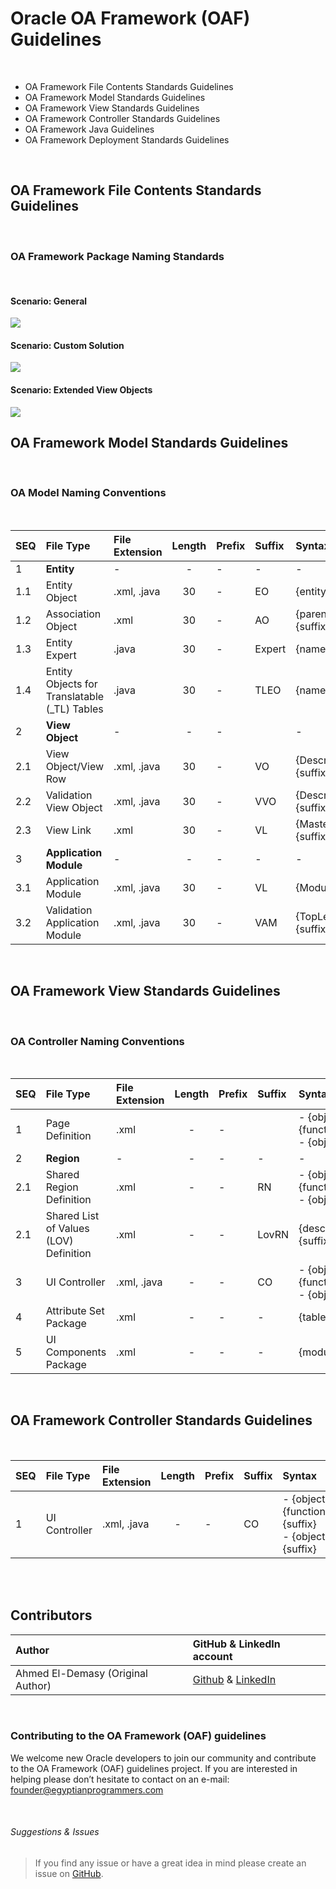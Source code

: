 # Oracle OA Framework (OAF) Guidelines

<br>

- OA Framework File Contents Standards Guidelines
- OA Framework Model Standards Guidelines
- OA Framework View Standards Guidelines
- OA Framework Controller Standards Guidelines
- OA Framework Java Guidelines
- OA Framework Deployment Standards Guidelines

<br>

## OA Framework File Contents Standards Guidelines

<br>

### OA Framework Package Naming Standards

<br>

#### Scenario: General

<img align="center" src="https://github.com/demasy/Oracle-OA-Framework-OAF-Guidelines/blob/main/resources/images/diagrams/demasy_oaf_general_structure.png">

<br>

#### Scenario: Custom Solution

<img align="center" src="https://github.com/demasy/Oracle-OA-Framework-OAF-Guidelines/blob/main/resources/images/diagrams/demasy_oaf_hrss_structure.png">

<br>

#### Scenario: Extended View Objects

<img align="center" src="https://github.com/demasy/Oracle-OA-Framework-OAF-Guidelines/blob/main/resources/images/diagrams/demasy_oaf_extended_view_objects_structure.png">


<br>

## OA Framework Model Standards Guidelines

<br>

### OA Model Naming Conventions

<br>

 | SEQ       | File Type                    | File Extension | Length | Prefix | Suffix | Syntax                    | Example |
 | :-        | :----                        | :---           | :-:    | :---   | :---   | :----                     | :---- | 
 | 1         | **Entity**                   |  -             | -      |  -     |  -     | -                         | -|
 | 1.1       | Entity Object                | .xml, .java    | 30     |  -     | EO     | {entityName}{suffix}      | EmployeeEO|
 | 1.2       | Association Object           | .xml           | 30     |  -     | AO     | {parent}To{child}{suffix} | EmployeeToAssignment|
 | 1.3       | Entity Expert                | .java          | 30     |  -     | Expert | {name}{suffix}            | EmployeeExpert |
 | 1.4       | Entity Objects for Translatable (_TL) Tables | .java          | 30     |  -     | TLEO   | {name}{suffix}            | LookupCodeTLEO | 
 | 2         | **View Object**              | -              | -      |  -     |        | -                         | - |
 | 2.1       | View Object/View Row         | .xml, .java    | 30     |  -     | VO     | {DescriptiveName}{suffix} | - |
 | 2.2       | Validation View Object       | .xml, .java    | 30     |  -     | VVO    | {DescriptiveName}{suffix} | - | 
 | 2.3       | View Link                    | .xml           | 30     |  -     | VL     | {Master}To{Detail}{suffix}| - |
 | 3         | **Application Module**       | -              | -      |  -     | -      | -      | - |
 | 3.1      | Application Module            | .xml, .java    | 30     |  -     | VL     | {ModuleName}{suffix}      | - |
 | 3.2      | Validation Application Module | .xml, .java    | 30     |  -     | VAM    | {TopLevelEntityName}{suffix}     | - |
 

<br>

## OA Framework View Standards Guidelines

<br>

### OA Controller Naming Conventions

<br>

 | SEQ    | File Type                    | File Extension | Length | Prefix | Suffix | Syntax                    | Example |
 | :-     | :----                        | :---           | :-:    | :---   | :---   | :----                     | :---- | 
 | 1      | Page Definition              | .xml           | -      |  -     |      |   - {object}{function}{suffix} <br> - {object}{suffix} | |
 | 2      | **Region**                   |  -             | -      |  -     |  -     | -                         | -|
 | 2.1    | Shared Region Definition     | .xml           | -      |  -     |   RN  |  - {object}{function}{suffix} <br> - {object}{suffix}  | |
 | 2.1    | Shared List of Values (LOV) Definition | .xml           | -      |  -     | LovRN  | {descriptiveName}{suffix}   | |
 | 3      | UI Controller                | .xml, .java           | -      |  -     | CO  | - {object}{function}{suffix} <br> - {object}{suffix}  | |
 | 4      | Attribute Set Package                | .xml           | -      |  -     | -  | {tableName}   | | 
 | 5      | UI Components Package                | .xml           | -      |  -     | -  | {moduleName}   | | 


<br>

## OA Framework Controller Standards Guidelines 

<br>

 | SEQ    | File Type                    | File Extension | Length | Prefix | Suffix | Syntax                    | Example |
 | :-     | :----                        | :---           | :-:    | :---   | :---   | :----                     | :---- | 
 | 1      | UI Controller                | .xml, .java           | -      |  -     | CO  | - {object}{function}{suffix} <br> - {object}{suffix}  | |



<br> <br>

 ## Contributors

| Author | GitHub & LinkedIn account |
| :-  | :---- |
| Ahmed El-Demasy (Original Author) | <a href="https://github.com/demasy">Github</a> & <a href="https://www.linkedin.com/in/demasy">LinkedIn</a> |
<br>



### Contributing to the OA Framework (OAF) guidelines
We welcome new Oracle developers to join our community and contribute to the OA Framework (OAF) guidelines project. If you are interested in helping please don’t hesitate to contact on an e-mail: founder@egyptianprogrammers.com

<br>
  
###### Suggestions & Issues
> If you find any issue or have a great idea in mind please create an issue on <a href="https://github.com/demasy/Oracle-OAF-Guidelines/issues">GitHub</a>.

